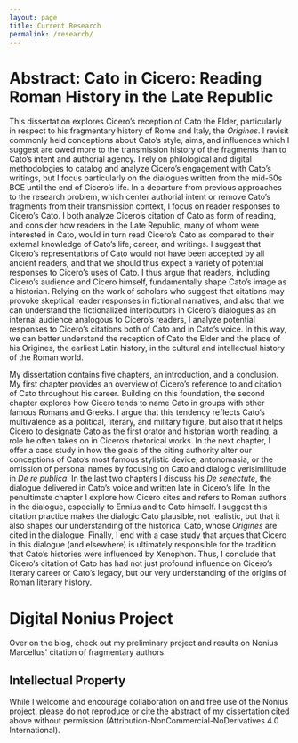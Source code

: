 ```yaml
---
layout: page
title: Current Research
permalink: /research/
---
```


# Abstract: Cato in Cicero: Reading Roman History in the Late Republic

This dissertation explores Cicero’s reception of Cato the Elder, particularly in respect to his fragmentary history of Rome and Italy, the *Origines*. I revisit commonly held conceptions about Cato’s style, aims, and influences which I suggest are owed more to the transmission history of the fragments than to Cato’s intent and authorial agency. I rely on philological and digital methodologies to catalog and analyze Cicero’s engagement with Cato’s writings, but I focus particularly on the dialogues written from the mid-50s BCE until the end of Cicero’s life. In a departure from previous approaches to the research problem, which center authorial intent or remove Cato’s fragments from their transmission context, I focus on reader responses to Cicero’s Cato. I both analyze Cicero’s citation of Cato as form of reading, and consider how readers in the Late Republic, many of whom were interested in Cato, would in turn read Cicero’s Cato as compared to their external knowledge of Cato’s life, career, and writings. I suggest that Cicero’s representations of Cato would not have been accepted by all ancient readers, and that we should thus expect a variety of potential responses to Cicero’s uses of Cato. I thus argue that readers, including Cicero’s audience and Cicero himself, fundamentally shape Cato’s image as a historian. Relying on the work of scholars who suggest that citations may provoke skeptical reader responses in fictional narratives, and also that we can understand the fictionalized interlocutors in Cicero’s dialogues as an internal audience analogous to Cicero’s readers, I analyze potential responses to Cicero’s citations both of Cato and in Cato’s voice. In this way, we can better understand the reception of Cato the Elder and the place of his Origines, the earliest Latin history, in the cultural and intellectual history of the Roman world.

My dissertation contains five chapters, an introduction, and a conclusion. My first chapter provides an overview of Cicero’s reference to and citation of Cato throughout his career. Building on this foundation, the second chapter explores how Cicero tends to name Cato in groups with other famous Romans and Greeks. I argue that this tendency reflects Cato’s multivalence as a political, literary, and military figure, but also that it helps Cicero to designate Cato as the first orator and historian worth reading, a role he often takes on in Cicero’s rhetorical works. In the next chapter, I offer a case study in how the goals of the citing authority alter our conceptions of Cato’s most famous stylistic device, antonomasia, or the omission of personal names by focusing on Cato and dialogic verisimilitude in *De re publica*. In the last two chapters I discuss his *De senectute*, the dialogue delivered in Cato’s voice and written late in Cicero’s life. In the penultimate chapter I explore how Cicero cites and refers to Roman authors in the dialogue, especially to Ennius and to Cato himself. I suggest this citation practice makes the dialogic Cato plausible, not realistic, but that it also shapes our understanding of the historical Cato, whose *Origines* are cited in the dialogue. Finally, I end with a case study that argues that Cicero in this dialogue (and elsewhere) is ultimately responsible for the tradition that Cato’s histories were influenced by Xenophon. Thus, I conclude that Cicero’s citation of Cato has had not just profound influence on Cicero’s literary career or Cato’s legacy, but our very understanding of the origins of Roman literary history. 



# Digital Nonius Project

Over on the blog, check out my preliminary project and results on Nonius Marcellus' citation of fragmentary authors.

## Intellectual Property

While I welcome and encourage collaboration on and free use of the Nonius project, please do not reproduce or cite the abstract of my dissertation cited above without permission (Attribution-NonCommercial-NoDerivatives 4.0 International).

